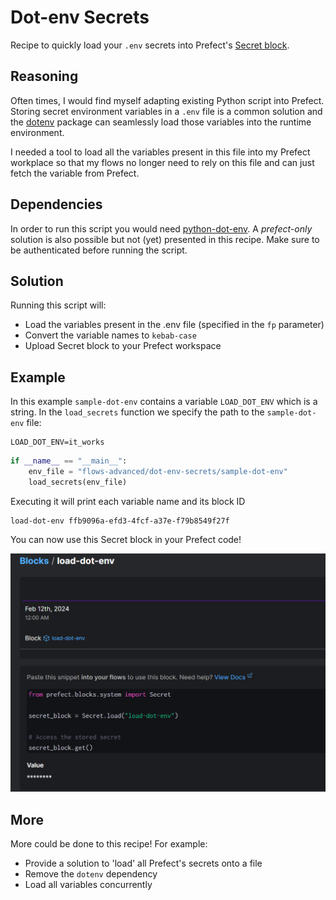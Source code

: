# Dot-env Secrets

Recipe to quickly load your `.env` secrets into
Prefect's [Secret block](https://docs.prefect.io/latest/api-ref/prefect/blocks/system/#prefect.blocks.system.Secret).

## Reasoning

Often times, I would find myself adapting existing Python script into Prefect.
Storing secret environment variables in a `.env` file is a common solution and
the [dotenv](https://pypi.org/project/python-dotenv/) package can seamlessly load those
variables into the runtime environment.

I needed a tool to load all the variables present in this file into my Prefect workplace
so that my flows no longer need to rely on this file and can just fetch the variable
from Prefect.

## Dependencies

In order to run this script you would
need [python-dot-env](https://pypi.org/project/python-dotenv/).
A *prefect-only* solution is also possible but not (yet) presented in this recipe.
Make sure to be authenticated before running the script.

## Solution

Running this script will:

- Load the variables present in the .env file (specified in the `fp` parameter)
- Convert the variable names to `kebab-case`
- Upload Secret block to your Prefect workspace

## Example

In this example `sample-dot-env` contains a variable `LOAD_DOT_ENV` which is a string.
In the `load_secrets` function we specify the path to the `sample-dot-env` file:

```shell
LOAD_DOT_ENV=it_works
```

```python
if __name__ == "__main__":
    env_file = "flows-advanced/dot-env-secrets/sample-dot-env"
    load_secrets(env_file)
```

Executing it will print each variable name and its block ID

```shell
load-dot-env ffb9096a-efd3-4fcf-a37e-f79b8549f27f
```

You can now use this Secret block in your Prefect code!

![screenshot](static/block-loaded-example.png)

## More

More could be done to this recipe! For example:

- Provide a solution to 'load' all Prefect's secrets onto a file
- Remove the `dotenv` dependency
- Load all variables concurrently